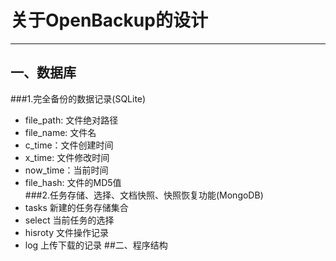 # 关于OpenBackup的设计

----------

## 一、数据库
###1.完全备份的数据记录(SQLite)
- file_path: 文件绝对路径
- file_name: 文件名       
- c_time：文件创建时间       
- x_time: 文件修改时间       
- now_time：当前时间       
- file_hash: 文件的MD5值     
###2.任务存储、选择、文档快照、快照恢复功能(MongoDB)
- tasks 新建的任务存储集合
- select 当前任务的选择
- hisroty 文件操作记录
- log 上传下载的记录
##二、程序结构

